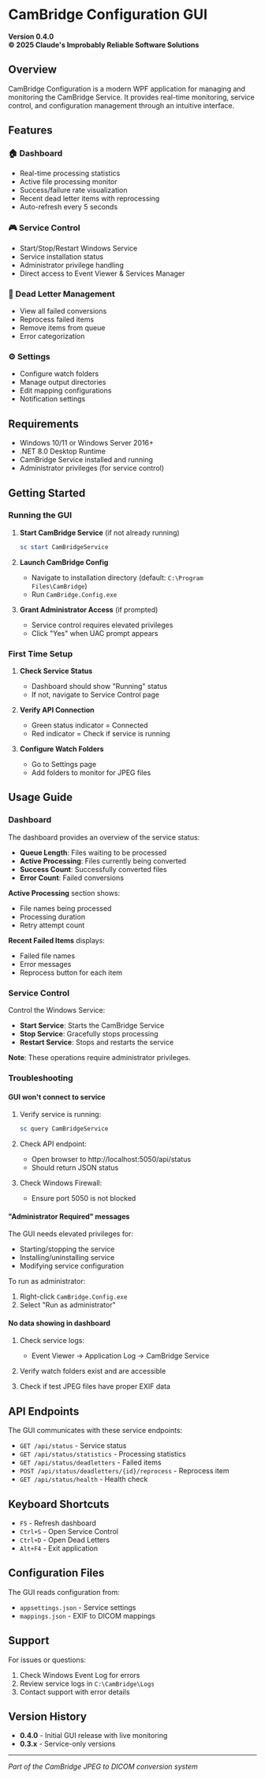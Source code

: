 # CamBridge Configuration GUI

**Version 0.4.0**  
**© 2025 Claude's Improbably Reliable Software Solutions**

## Overview

CamBridge Configuration is a modern WPF application for managing and monitoring the CamBridge Service. It provides real-time monitoring, service control, and configuration management through an intuitive interface.

## Features

### 🏠 Dashboard
- Real-time processing statistics
- Active file processing monitor
- Success/failure rate visualization
- Recent dead letter items with reprocessing
- Auto-refresh every 5 seconds

### 🎮 Service Control
- Start/Stop/Restart Windows Service
- Service installation status
- Administrator privilege handling
- Direct access to Event Viewer & Services Manager

### 📄 Dead Letter Management
- View all failed conversions
- Reprocess failed items
- Remove items from queue
- Error categorization

### ⚙️ Settings
- Configure watch folders
- Manage output directories
- Edit mapping configurations
- Notification settings

## Requirements

- Windows 10/11 or Windows Server 2016+
- .NET 8.0 Desktop Runtime
- CamBridge Service installed and running
- Administrator privileges (for service control)

## Getting Started

### Running the GUI

1. **Start CamBridge Service** (if not already running)
   ```powershell
   sc start CamBridgeService
   ```

2. **Launch CamBridge Config**
   - Navigate to installation directory (default: `C:\Program Files\CamBridge`)
   - Run `CamBridge.Config.exe`

3. **Grant Administrator Access** (if prompted)
   - Service control requires elevated privileges
   - Click "Yes" when UAC prompt appears

### First Time Setup

1. **Check Service Status**
   - Dashboard should show "Running" status
   - If not, navigate to Service Control page

2. **Verify API Connection**
   - Green status indicator = Connected
   - Red indicator = Check if service is running

3. **Configure Watch Folders**
   - Go to Settings page
   - Add folders to monitor for JPEG files

## Usage Guide

### Dashboard

The dashboard provides an overview of the service status:

- **Queue Length**: Files waiting to be processed
- **Active Processing**: Files currently being converted
- **Success Count**: Successfully converted files
- **Error Count**: Failed conversions

**Active Processing** section shows:
- File names being processed
- Processing duration
- Retry attempt count

**Recent Failed Items** displays:
- Failed file names
- Error messages
- Reprocess button for each item

### Service Control

Control the Windows Service:

- **Start Service**: Starts the CamBridge Service
- **Stop Service**: Gracefully stops processing
- **Restart Service**: Stops and restarts the service

**Note**: These operations require administrator privileges.

### Troubleshooting

#### GUI won't connect to service

1. Verify service is running:
   ```powershell
   sc query CamBridgeService
   ```

2. Check API endpoint:
   - Open browser to http://localhost:5050/api/status
   - Should return JSON status

3. Check Windows Firewall:
   - Ensure port 5050 is not blocked

#### "Administrator Required" messages

The GUI needs elevated privileges for:
- Starting/stopping the service
- Installing/uninstalling service
- Modifying service configuration

To run as administrator:
1. Right-click `CamBridge.Config.exe`
2. Select "Run as administrator"

#### No data showing in dashboard

1. Check service logs:
   - Event Viewer → Application Log → CamBridge Service

2. Verify watch folders exist and are accessible

3. Check if test JPEG files have proper EXIF data

## API Endpoints

The GUI communicates with these service endpoints:

- `GET /api/status` - Service status
- `GET /api/status/statistics` - Processing statistics
- `GET /api/status/deadletters` - Failed items
- `POST /api/status/deadletters/{id}/reprocess` - Reprocess item
- `GET /api/status/health` - Health check

## Keyboard Shortcuts

- `F5` - Refresh dashboard
- `Ctrl+S` - Open Service Control
- `Ctrl+D` - Open Dead Letters
- `Alt+F4` - Exit application

## Configuration Files

The GUI reads configuration from:
- `appsettings.json` - Service settings
- `mappings.json` - EXIF to DICOM mappings

## Support

For issues or questions:
1. Check Windows Event Log for errors
2. Review service logs in `C:\CamBridge\Logs`
3. Contact support with error details

## Version History

- **0.4.0** - Initial GUI release with live monitoring
- **0.3.x** - Service-only versions

---

*Part of the CamBridge JPEG to DICOM conversion system*
